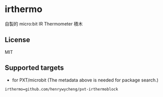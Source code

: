 # irthermo

自製的 micro:bit IR Thermometer 積木

## License

MIT

## Supported targets

* for PXT/microbit
(The metadata above is needed for package search.)

```package
irthermo=github.com/henrywycheng/pxt-irthermoblock
```
